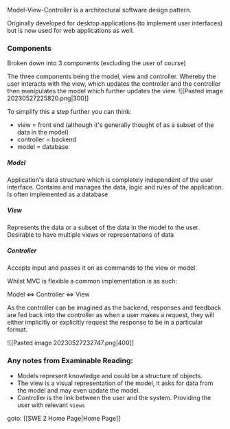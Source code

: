 Model-View-Controller is a architectural software design pattern.

Originally developed for desktop applications (to implement user interfaces) but is now used for web applications as well.

### Components
Broken down into 3 components (excluding the user of course)

The three components being the model, view and controller. Whereby the user interacts with the view, which updates the controller and the controller then manipulates the model which further updates the view.
![[Pasted image 20230527225820.png|300]]

To simplify this a step further you can think:
- view = front end (although it's generally thought of as a subset of the data in the model)
- controller = backend
- model = database

##### Model
Application's data structure which is completely independent of the user interface. Contains and manages the data, logic and rules of the application. Is often implemented as a database

##### View
Represents the data or a subset of the data in the model to the user. Desirable to have multiple views or representations of data

##### Controller
Accepts input and passes it on as commands to the view or model.

Whilst MVC is flexible a common implementation is as such:

Model <=> Controller <=> View

As the controller can be imagined as the backend, responses and feedback are fed back into the controller as when a user makes a request, they will either implicitly or explicitly request the response to be in a particular format.

![[Pasted image 20230527232747.png|400]]

### Any notes from Examinable Reading:

- Models represent knowledge and could be a structure of objects.
- The view is a visual representation of the model, it asks for data from the model and may even update the model.
- Controller is the link between the user and the system. Providing the user with relevant `views`


goto: [[SWE 2 Home Page|Home Page]]
